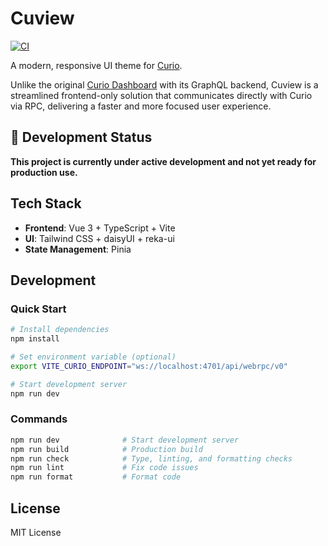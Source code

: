 # Cuview

[![CI](https://github.com/strahe/cuview/actions/workflows/ci.yml/badge.svg)](https://github.com/your-username/cuview/actions/workflows/ci.yml)

A modern, responsive UI theme for [Curio](https://github.com/filecoin-project/curio).

Unlike the original [Curio Dashboard](https://github.com/web3tea/curio-dashboard) with its GraphQL backend, Cuview is a streamlined frontend-only solution that communicates directly with Curio via RPC, delivering a faster and more focused user experience.

## 🚧 Development Status

**This project is currently under active development and not yet ready for production use.**

## Tech Stack

- **Frontend**: Vue 3 + TypeScript + Vite
- **UI**: Tailwind CSS + daisyUI + reka-ui
- **State Management**: Pinia

## Development

### Quick Start

```bash
# Install dependencies
npm install

# Set environment variable (optional)
export VITE_CURIO_ENDPOINT="ws://localhost:4701/api/webrpc/v0"

# Start development server
npm run dev
```

### Commands

```bash
npm run dev              # Start development server
npm run build            # Production build
npm run check            # Type, linting, and formatting checks
npm run lint             # Fix code issues
npm run format           # Format code
```

## License

MIT License

